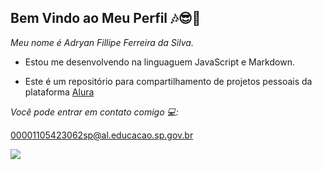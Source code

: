## Bem Vindo ao Meu Perfil 🎶😎👻

*Meu nome é Adryan Fillipe Ferreira da Silva.*

- Estou me desenvolvendo na linguaguem JavaScript e Markdown.

- Este é um repositório para compartilhamento de projetos pessoais da plataforma [Alura](https://cursos.alura.com.br/)

*Você pode entrar em contato comigo 💻:*

00001105423062sp@al.educacao.sp.gov.br

![](https://media1.tenor.com/m/0F-WkOOJScgAAAAd/herbie-volkswagen.gif)
